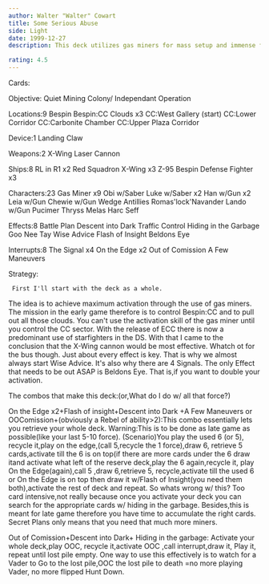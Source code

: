 ```yaml
---
author: Walter "Walter" Cowart
title: Some Serious Abuse
side: Light
date: 1999-12-27
description: This deck utilizes gas miners for mass setup and immense force retrieval.Could this be the rumored almost-infinate broken loop?

rating: 4.5
---
```

Cards: 

Objective:
Quiet Mining Colony/
  Independant Operation

Locations:9
Bespin
Bespin:CC
Clouds x3
CC:West Gallery (start)
CC:Lower Corridor
CC:Carbonite Chamber
CC:Upper Plaza Corridor

Device:1
Landing Claw

Weapons:2
X-Wing Laser Cannon

Ships:8
RL in R1 x2
Red Squadron X-Wing x3
Z-95 Bespin Defense Fighter x3

Characters:23
Gas Miner x9
Obi w/Saber
Luke w/Saber x2
Han w/Gun x2
Leia w/Gun
Chewie w/Gun
Wedge Antillies
Romas'lock'Navander
Lando w/Gun
Pucimer Thryss
Melas
Harc Seff

Effects:8
Battle Plan
Descent into Dark
Traffic Control
Hiding in the Garbage
Goo Nee Tay
Wise Advice
Flash of Insight
Beldons Eye

Interrupts:8
The Signal x4
On the Edge x2
Out of Comission
A Few Maneuvers 

Strategy: 

	 First I'll start with the deck as a whole.
The idea is to achieve maximum activation through the use of gas miners.  The mission in the early game therefore is to control Bespin:CC and to pull out all those clouds.  You can't use the activation skill of the gas miner until you control the CC sector.  With the release of ECC
there is now a predominant use of starfighters in the DS.  With that I came to the conclusion that
the X-Wing cannon would be most effective.  Whatch ot for the bus though.  Just about every effect is key.  That is why we almost always start
Wise Advice.  It's also why there are 4 Signals.
The only Effect that needs to be out ASAP is Beldons Eye.  That is,if you want to double your activation.

The combos that make this deck:(or,What do I do w/ all that force?)

On the Edge x2+Flash of insight+Descent into Dark
+A Few Maneuvers or OOComission+(obviously a Rebel of ability>2):This combo essentially lets you retrieve your whole deck.  Warning:This is to be done as late game as possible(like your last 5-10 force).	(Scenario)You play the used 6 (or 5),
recycle it,play on the edge,(call 5,recycle the 1 force),draw 6, retrieve 5 cards,activate till the 6 is on top(if there are more cards under the 6 draw it<Flash of Insight>and activate what left of the reserve deck,play the 6 again,recycle it,
play On the Edge(again),call 5 ,draw 6,retrieve 5,
recycle,activate till the used 6 or On the Edge is on top then draw it w/Flash of Insight(you need them both),activate the rest of deck and repeat. So whats wrong w/ this?  Too card intensive,not really because once you activate your deck you can search for the appropriate cards w/ hiding in the garbage. Besides,this is meant for late game therefore you have time to accumulate the right cards.  Secret Plans only means that you need that much more miners.

Out of Comission+Descent into Dark+ Hiding
in the garbage: Activate your whole deck,play OOC,
recycle it,activate OOC ,call interrupt,draw it,
Play it, repeat until lost pile empty.	One way to use this effectively is to watch for a Vader to Go to the lost pile,OOC the lost pile to death
=no more playing Vader, no more flipped Hunt Down.



